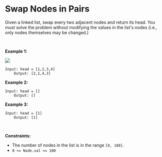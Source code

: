 # Swap Nodes in Pairs


Given a linked list, swap every two adjacent nodes and return its head.
You must solve the problem without modifying the values in the list's
nodes (i.e., only nodes themselves may be changed.)

 

**Example 1:**

![](https://assets.leetcode.com/uploads/2020/10/03/swap_ex1.jpg)

    Input: head = [1,2,3,4]
        Output: [2,1,4,3]
        

**Example 2:**

    Input: head = []
        Output: []
        

**Example 3:**

    Input: head = [1]
        Output: [1]
        

 

**Constraints:**

- The number of nodes in the list is in the range `[0, 100]`.
- `0 <= Node.val <= 100`
